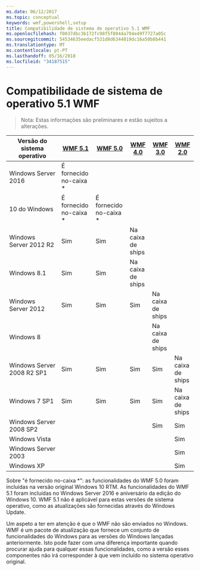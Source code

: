 ```yaml
---
ms.date: 06/12/2017
ms.topic: conceptual
keywords: wmf,powershell,setup
title: Compatibilidade de sistema de operativo 5.1 WMF
ms.openlocfilehash: f0037dbc3b172fc98f5f8044a794e49f7727a05c
ms.sourcegitcommit: 54534635eedacf531d8d6344019dc16a50b8b441
ms.translationtype: MT
ms.contentlocale: pt-PT
ms.lasthandoff: 05/16/2018
ms.locfileid: "34187515"
---
```

# <a name="wmf-51-operating-system-compatibility"></a>Compatibilidade de sistema de operativo 5.1 WMF #

> Nota: Estas informações são preliminares e estão sujeitos a alterações.

| Versão do sistema operativo | [WMF 5.1](https://aka.ms/wmf51download) | [WMF 5.0](https://aka.ms/wmf5download) | [WMF 4.0](https://aka.ms/wmf4download) |  [WMF 3.0](https://aka.ms/wmf3download) | [WMF 2.0](https://aka.ms/wmf2download) |
| ------------------------ | ----------- | ----------- | ----------- | ------------ |  ------------- |
| Windows Server 2016 | É fornecido no-caixa * |  |  |  |  |
| 10 do Windows | É fornecido no-caixa * | É fornecido no-caixa *  | | | |
| Windows Server 2012 R2| Sim | Sim | Na caixa de ships |  |  |
| Windows 8.1 | Sim | Sim |  Na caixa de ships |  |  |
| Windows Server 2012 | Sim | Sim | Sim |  Na caixa de ships | |
| Windows 8 |  |  |  | Na caixa de ships | |
| Windows Server 2008 R2 SP1 | Sim | Sim | Sim |  Sim| Na caixa de ships |
| Windows 7 SP1  | Sim | Sim | Sim | Sim | Na caixa de ships |
| Windows Server 2008 SP2 | | | | Sim | Sim |
| Windows Vista | | | | | Sim |
| Windows Server 2003| | | |  | Sim |
| Windows XP | | | |  | Sim |


Sobre "é fornecido no-caixa *": as funcionalidades do WMF 5.0 foram incluídas na versão original Windows 10 RTM.
As funcionalidades do WMF 5.1 foram incluídas no Windows Server 2016 e aniversário da edição do Windows 10.
WMF 5.1 não é aplicável para estas versões de sistema operativo, como as atualizações são fornecidas através do Windows Update.


Um aspeto a ter em atenção é que o WMF não são enviados no Windows.
WMF é um pacote de atualização que fornece um conjunto de funcionalidades do Windows para as versões do Windows lançadas anteriormente.
Isto pode fazer com uma diferença importante quando procurar ajuda para qualquer essas funcionalidades, como a versão esses componentes não irá corresponder à que vem incluído no sistema operativo original.
